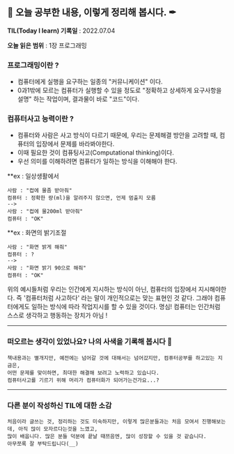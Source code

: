 ## 📕 오늘 공부한 내용, 이렇게 정리해 봅시다. ✒

**TIL(Today I learn) 기록일** : 2022.07.04

**오늘 읽은 범위** : 1장 프로그래밍

### 프로그래밍이란 ?

+ 컴퓨터에게 실행을 요구하는 일종의 "커뮤니케이션" 이다.
+ 0과1밖에 모르는 컴퓨터가 실행할 수 있을 정도로 "정확하고 상세하게 요구사항을 설명" 하는 작업이며, 결과물이 바로 "코드"이다.

### 컴퓨터사고 능력이란 ?

+ 컴퓨터와 사람은 사고 방식이 다르기 때문에, 우리는 문제해결 방안을 고려할 때, 컴퓨터의 입장에서 문제를 바라봐야한다.
+ 이때 필요한 것이 컴퓨팅사고(Computational thinking)이다.
+ 우선 의미를 이해하려면 컴퓨터가 일하는 방식을 이해해야 한다.</br>

**ex : 일상생활에서
```
사람 : "컵에 물좀 받아줘"
컴퓨터 : 정확한 량(ml)을 알려주지 않으면, 언제 멈출지 모름
-->
사람 : "컵에 물200ml 받아줘" 
컴퓨터 : "OK"
```

**ex : 화면의 밝기조절
```
사람 : "화면 밝게 해줘"
컴퓨터 : ?
-->
사람 : "화면 밝기 90으로 해줘"
컴퓨터 : "OK"
```

위의 예시들처럼 우리는 인간에게 지시하는 방식이 아닌, 컴퓨터의 입장에서 지시해야한다.
즉 '컴퓨터처럼 사고하다' 라는 말이 개인적으로는 맞는 표현인 것 같다.
그래야 컴퓨터에게도 일하는 방식에 따라 작업지시를 할 수 있을 것이다.
명심! 컴퓨터는 인간처럼 스스로 생각하고 행동하는 장치가 아님 !

---

### 떠오르는 생각이 있었나요? 나의 사색을 기록해 봅시다 💭
```
책내용과는 별개지만, 예전에는 넘어갈 것에 대해서는 넘어갔지만, 컴퓨터공부를 하고있는 지금은,
어떤 문제를 맞이하면, 최대한 해결해 보려고 노력하고 있습니다.
컴퓨터사고를 기르기 위해 머리가 컴퓨터화가 되어가는건가요...? 
```


---

### 다른 분이 작성하신 TIL에 대한 소감
```
처음이라 글쓰는 것, 정리하는 것도 미숙하지만, 이렇게 많은분들과는 처음 모여서 진행해보는데, 아직 많이 모자르다는것을 느꼈고,
많이 배웁니다. 많은 분들 덕분에 끝날 때쯔음엔, 많이 성장할 수 있을 것 같습니다.
아무쪼록 잘 부탁드립니다(__)
```
